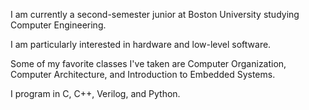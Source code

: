 
I am currently a second-semester junior at Boston University studying Computer Engineering. 

I am particularly interested in hardware and low-level software.

Some of my favorite classes I've taken are Computer Organization, Computer Architecture, and Introduction to Embedded Systems.

I program in C, C++, Verilog, and Python.
